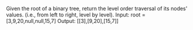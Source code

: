 Given the root of a binary tree, return the level order traversal of its nodes' values. (i.e., from left to right, level by level).
Input: root = [3,9,20,null,null,15,7]
Output: [[3],[9,20],[15,7]]